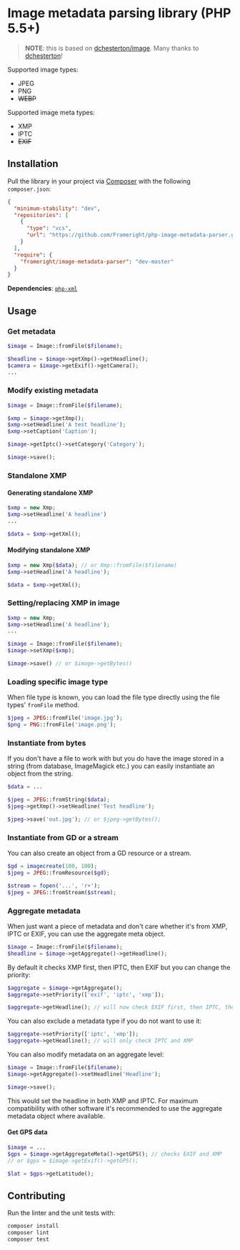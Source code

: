 # Image metadata parsing library (PHP 5.5+)

> **NOTE**: this is based on
> [dchesterton/image](https://github.com/dchesterton/image). Many thanks to
  [dchesterton](https://github.com/dchesterton)!

Supported image types:
   - JPEG
   - PNG
   - ~~WEBP~~

Supported image meta types:
   - XMP
   - IPTC
   - ~~EXIF~~

## Installation

Pull the library in your project  via [Composer](https://getcomposer.org/)
with the following `composer.json`:

```json
{
  "minimum-stability": "dev",
  "repositories": [
    {
      "type": "vcs",
      "url": "https://github.com/Frameright/php-image-metadata-parser.git"
    }
  ],
  "require": {
    "frameright/image-metadata-parser": "dev-master"
  }
}
```

**Dependencies**: [`php-xml`](https://www.php.net/manual/en/book.dom.php)

## Usage

### Get metadata

```php
$image = Image::fromFile($filename);

$headline = $image->getXmp()->getHeadline();
$camera = $image->getExif()->getCamera();
...
```

### Modify existing metadata

```php
$image = Image::fromFile($filename);

$xmp = $image->getXmp();
$xmp->setHeadline('A test headline');
$xmp->setCaption('Caption');

$image->getIptc()->setCategory('Category');

$image->save();
```

### Standalone XMP

#### Generating standalone XMP

```php
$xmp = new Xmp;
$xmp->setHeadline('A headline')
...

$data = $xmp->getXml();
```

#### Modifying standalone XMP

```php
$xmp = new Xmp($data); // or Xmp::fromFile($filename)
$xmp->setHeadline('A headline');

$data = $xmp->getXml();
```

### Setting/replacing XMP in image

```php
$xmp = new Xmp;
$xmp->setHeadline('A headline');
...

$image = Image::fromFile($filename);
$image->setXmp($xmp);

$image->save() // or $image->getBytes()
```

### Loading specific image type

When file type is known, you can load the file type directly using the file types' `fromFile` method.

```php
$jpeg = JPEG::fromFile('image.jpg');
$png = PNG::fromFile('image.png');
```

### Instantiate from bytes

If you don't have a file to work with but you do have the image stored in a string (from database, ImageMagick etc.) you can easily instantiate an object from the string.

```php
$data = ...

$jpeg = JPEG::fromString($data);
$jpeg->getXmp()->setHeadline('Test headline');

$jpeg->save('out.jpg'); // or $jpeg->getBytes();
```

### Instantiate from GD or a stream

You can also create an object from a GD resource or a stream.

```php
$gd = imagecreate(100, 100);
$jpeg = JPEG::fromResource($gd);
```

```php
$stream = fopen('...', 'r+');
$jpeg = JPEG::fromStream($stream);
```

### Aggregate metadata

When just want a piece of metadata and don't care whether it's from XMP, IPTC or EXIF, you can use the aggregate meta object.

```php
$image = Image::fromFile($filename);
$headline = $image->getAggregate()->getHeadline();
```

By default it checks XMP first, then IPTC, then EXIF but you can change the priority:

```php
$aggregate = $image->getAggregate();
$aggregate->setPriority(['exif', 'iptc', 'xmp']);

$aggregate->getHeadline(); // will now check EXIF first, then IPTC, then XMP
```

You can also exclude a metadata type if you do not want to use it:

```php
$aggregate->setPriority(['iptc', 'xmp']);
$aggregate->getHeadline(); // will only check IPTC and XMP
```

You can also modify metadata on an aggregate level:

```php
$image = Image::fromFile($filename);
$image->getAggregate()->setHeadline('Headline');

$image->save();
```

This would set the headline in both XMP and IPTC. For maximum compatibility with other software it's recommended to use the aggregate metadata object where available.

#### Get GPS data

```php
$image = ...
$gps = $image->getAggregateMeta()->getGPS(); // checks EXIF and XMP
// or $gps = $image->getExif()->getGPS();

$lat = $gps->getLatitude();
```

## Contributing

Run the linter and the unit tests with:

```bash
composer install
composer lint
composer test
```
